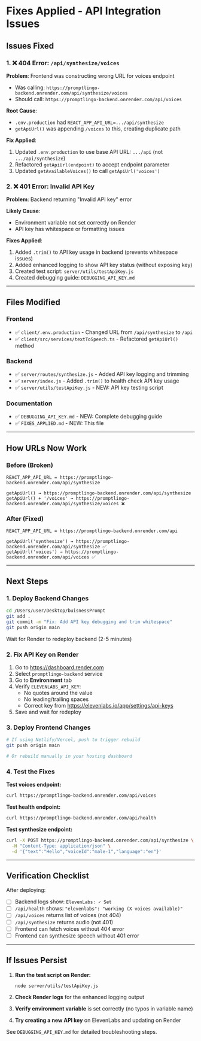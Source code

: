 # Fixes Applied - API Integration Issues

## Issues Fixed

### 1. ❌ 404 Error: `/api/synthesize/voices`
**Problem**: Frontend was constructing wrong URL for voices endpoint
- Was calling: `https://promptlingo-backend.onrender.com/api/synthesize/voices`
- Should call: `https://promptlingo-backend.onrender.com/api/voices`

**Root Cause**: 
- `.env.production` had `REACT_APP_API_URL=.../api/synthesize`
- `getApiUrl()` was appending `/voices` to this, creating duplicate path

**Fix Applied**:
1. Updated `.env.production` to use base API URL: `.../api` (not `.../api/synthesize`)
2. Refactored `getApiUrl(endpoint)` to accept endpoint parameter
3. Updated `getAvailableVoices()` to call `getApiUrl('voices')`

### 2. ❌ 401 Error: Invalid API Key
**Problem**: Backend returning "Invalid API key" error

**Likely Cause**: 
- Environment variable not set correctly on Render
- API key has whitespace or formatting issues

**Fixes Applied**:
1. Added `.trim()` to API key usage in backend (prevents whitespace issues)
2. Added enhanced logging to show API key status (without exposing key)
3. Created test script: `server/utils/testApiKey.js`
4. Created debugging guide: `DEBUGGING_API_KEY.md`

---

## Files Modified

### Frontend
- ✅ `client/.env.production` - Changed URL from `/api/synthesize` to `/api`
- ✅ `client/src/services/textToSpeech.ts` - Refactored `getApiUrl()` method

### Backend
- ✅ `server/routes/synthesize.js` - Added API key logging and trimming
- ✅ `server/index.js` - Added `.trim()` to health check API key usage
- ✅ `server/utils/testApiKey.js` - NEW: API key testing script

### Documentation
- ✅ `DEBUGGING_API_KEY.md` - NEW: Complete debugging guide
- ✅ `FIXES_APPLIED.md` - NEW: This file

---

## How URLs Now Work

### Before (Broken)
```
REACT_APP_API_URL = https://promptlingo-backend.onrender.com/api/synthesize

getApiUrl() → https://promptlingo-backend.onrender.com/api/synthesize
getApiUrl() + '/voices' → https://promptlingo-backend.onrender.com/api/synthesize/voices ❌
```

### After (Fixed)
```
REACT_APP_API_URL = https://promptlingo-backend.onrender.com/api

getApiUrl('synthesize') → https://promptlingo-backend.onrender.com/api/synthesize ✅
getApiUrl('voices') → https://promptlingo-backend.onrender.com/api/voices ✅
```

---

## Next Steps

### 1. Deploy Backend Changes
```bash
cd /Users/user/Desktop/buisnessPrompt
git add .
git commit -m "Fix: Add API key debugging and trim whitespace"
git push origin main
```

Wait for Render to redeploy backend (2-5 minutes)

### 2. Fix API Key on Render
1. Go to https://dashboard.render.com
2. Select `promptlingo-backend` service
3. Go to **Environment** tab
4. Verify `ELEVENLABS_API_KEY`:
   - No quotes around the value
   - No leading/trailing spaces
   - Correct key from https://elevenlabs.io/app/settings/api-keys
5. Save and wait for redeploy

### 3. Deploy Frontend Changes
```bash
# If using Netlify/Vercel, push to trigger rebuild
git push origin main

# Or rebuild manually in your hosting dashboard
```

### 4. Test the Fixes

**Test voices endpoint:**
```bash
curl https://promptlingo-backend.onrender.com/api/voices
```

**Test health endpoint:**
```bash
curl https://promptlingo-backend.onrender.com/api/health
```

**Test synthesize endpoint:**
```bash
curl -X POST https://promptlingo-backend.onrender.com/api/synthesize \
  -H "Content-Type: application/json" \
  -d '{"text":"Hello","voiceId":"male-1","language":"en"}'
```

---

## Verification Checklist

After deploying:

- [ ] Backend logs show: `ElevenLabs: ✓ Set`
- [ ] `/api/health` shows: `"elevenlabs": "working (X voices available)"`
- [ ] `/api/voices` returns list of voices (not 404)
- [ ] `/api/synthesize` returns audio (not 401)
- [ ] Frontend can fetch voices without 404 error
- [ ] Frontend can synthesize speech without 401 error

---

## If Issues Persist

1. **Run the test script on Render:**
   ```bash
   node server/utils/testApiKey.js
   ```

2. **Check Render logs** for the enhanced logging output

3. **Verify environment variable** is set correctly (no typos in variable name)

4. **Try creating a new API key** on ElevenLabs and updating on Render

See `DEBUGGING_API_KEY.md` for detailed troubleshooting steps.
